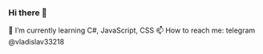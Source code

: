 ### Hi there 👋

🌱 I’m currently learning C#, JavaScript, CSS
📫 How to reach me: telegram @vladislav33218

